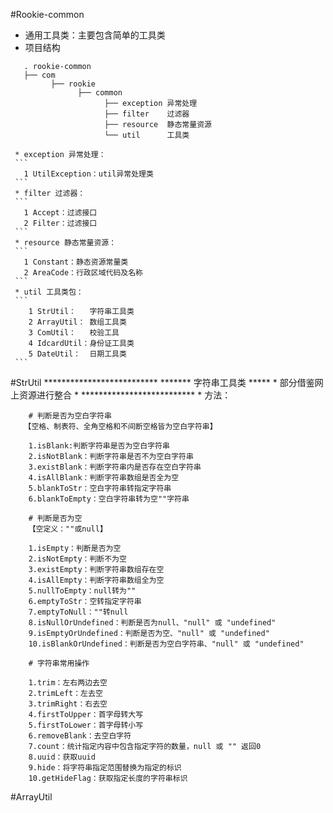 #Rookie-common
* 通用工具类：主要包含简单的工具类  
* 项目结构  
```
   . rookie-common
   ├── com
         ├── rookie
               ├── common
                     ├── exception 异常处理
                     ├── filter    过滤器
                     ├── resource  静态常量资源  
                     └── util      工具类
 ```
     * exception 异常处理：  
     ```
       1 UtilException：util异常处理类
     ```
     * filter 过滤器：  
     ```
       1 Accept：过滤接口  
       2 Filter：过滤接口  
     ```
     * resource 静态常量资源：  
     ```
       1 Constant：静态资源常量类  
       2 AreaCode：行政区域代码及名称
     ```
     * util 工具类包：  
     ```
        1 StrUtil：   字符串工具类  
        2 ArrayUtil： 数组工具类  
        3 ComUtil：   校验工具  
        4 IdcardUtil：身份证工具类  
        5 DateUtil：  日期工具类  
     ```
#StrUtil
    **************************
    ******* 字符串工具类  *****
    * 部分借鉴网上资源进行整合 *
    **************************
    * 方法：
    
        # 判断是否为空白字符串
       【空格、制表符、全角空格和不间断空格皆为空白字符串】
       
        1.isBlank:判断字符串是否为空白字符串
        2.isNotBlank：判断字符串是否不为空白字符串
        3.existBlank：判断字符串内是否存在空白字符串
        4.isAllBlank：判断字符串数组是否全为空
        5.blankToStr：空白字符串转指定字符串
        6.blankToEmpty：空白字符串转为空""字符串
        
        # 判断是否为空
        【空定义：""或null】
        
        1.isEmpty：判断是否为空
        2.isNotEmpty：判断不为空
        3.existEmpty：判断字符串数组存在空
        4.isAllEmpty：判断字符串数组全为空
        5.nullToEmpty：null转为""
        6.emptyToStr：空转指定字符串
        7.emptyToNull：""转null
        8.isNullOrUndefined：判断是否为null、"null" 或 "undefined"
        9.isEmptyOrUndefined：判断是否为空、"null" 或 "undefined"
        10.isBlankOrUndefined：判断是否为空白字符串、"null" 或 "undefined"
        
        # 字符串常用操作
        
        1.trim：左右两边去空
        2.trimLeft：左去空
        3.trimRight：右去空
        4.firstToUpper：首字母转大写
        5.firstToLower：首字母转小写
        6.removeBlank：去空白字符
        7.count：统计指定内容中包含指定字符的数量，null 或 "" 返回0
        8.uuid：获取uuid
        9.hide：将字符串指定范围替换为指定的标识
        10.getHideFlag：获取指定长度的字符串标识

#ArrayUtil
        